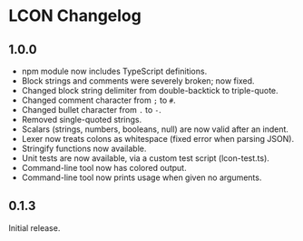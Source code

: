﻿# LCON Changelog

## 1.0.0

- npm module now includes TypeScript definitions.
- Block strings and comments were severely broken; now fixed.
- Changed block string delimiter from double-backtick to triple-quote.
- Changed comment character from `;` to `#`.
- Changed bullet character from `.` to `-`.
- Removed single-quoted strings.
- Scalars (strings, numbers, booleans, null) are now valid after an indent.
- Lexer now treats colons as whitespace (fixed error when parsing JSON).
- Stringify functions now available.
- Unit tests are now available, via a custom test script (lcon-test.ts). 
- Command-line tool now has colored output.
- Command-line tool now prints usage when given no arguments.

## 0.1.3

Initial release.
